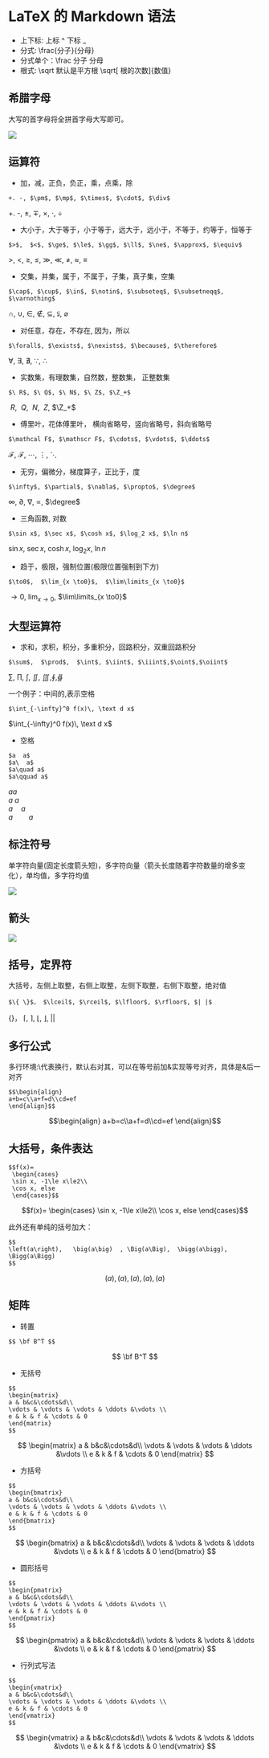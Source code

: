 # LaTeX 的 Markdown 语法

- 上下标: 上标 ^ 下标 _
- 分式: \frac{分子}{分母} 
- 分式单个：\frac 分子 分母
- 根式: \sqrt 默认是平方根 \sqrt[ 根的次数]{数值}

## 希腊字母

大写的首字母将全拼首字母大写即可。

![](assets/letaxzm.png)

## 运算符

- 加，减，正负，负正，乘，点乘，除

```
+. -, $\pm$, $\mp$, $\times$, $\cdot$, $\div$
```

+. -, $\pm$, $\mp$, $\times$, $\cdot$, $\div$

- 大小于，大于等于，小于等于，远大于，远小于，不等于，约等于，恒等于

```
$>$,  $<$, $\ge$, $\le$, $\gg$, $\ll$, $\ne$, $\approx$, $\equiv$
```

$>$,  $<$, $\ge$, $\le$, $\gg$, $\ll$, $\ne$, $\approx$, $\equiv$

- 交集，并集，属于，不属于，子集，真子集，空集

```
$\cap$, $\cup$, $\in$, $\notin$, $\subseteq$, $\subsetneqq$, $\varnothing$
```
$\cap$, $\cup$, $\in$, $\notin$, $\subseteq$, $\subsetneqq$, $\varnothing$

- 对任意，存在，不存在, 因为，所以

```
$\forall$, $\exists$, $\nexists$, $\because$, $\therefore$
```

$\forall$, $\exists$, $\nexists$, $\because$, $\therefore$

- 实数集，有理数集，自然数，整数集， 正整数集

```
$\ R$, $\ Q$, $\ N$, $\ Z$, $\Z_+$
```

$\ R$, $\ Q$, $\ N$, $\ Z$, $\Z_+$

- 傅里叶，花体傅里叶， 横向省略号，竖向省略号，斜向省略号

```
$\mathcal F$, $\mathscr F$, $\cdots$, $\vdots$, $\ddots$
```

$\mathcal F$, $\mathscr F$, $\cdots$, $\vdots$, $\ddots$

- 无穷，偏微分，梯度算子，正比于，度

```
$\infty$, $\partial$, $\nabla$, $\propto$, $\degree$
```

$\infty$, $\partial$, $\nabla$, $\propto$, $\degree$

- 三角函数, 对数

```
$\sin x$, $\sec x$, $\cosh x$, $\log_2 x$, $\ln n$
```

$\sin x$, $\sec x$, $\cosh x$, $\log_2 x$, $\ln n$

- 趋于，极限，强制位置(极限位置强制到下方)

```
$\to0$,  $\lim_{x \to0}$,  $\lim\limits_{x \to0}$
```

$\to0$,  $\lim_{x \to0}$,  $\lim\limits_{x \to0}$

## 大型运算符

- 求和，求积，积分，多重积分，回路积分，双重回路积分

```
$\sum$,  $\prod$,  $\int$, $\iint$, $\iiint$,$\oint$,$\oiint$
```

$\sum$,  $\prod$,  $\int$, $\iint$, $\iiint$,$\oint$,$\oiint$

一个例子：中间的,表示空格

```
$\int_{-\infty}^0 f(x)\, \text d x$
```
$\int_{-\infty}^0 f(x)\, \text d x$

- 空格

```
$a  a$
$a\  a$
$a\quad a$
$a\qquad a$
```

$a  a$  
$a\  a$  
$a\quad a$  
$a\qquad a$  

## 标注符号
单字符向量(固定长度箭头短)，多字符向量（箭头长度随着字符数量的增多变化），单均值，多字符均值

![](assets/letaxheader.png)

## 箭头

![](assets/letaxarrow.png)

## 括号，定界符

大括号，左侧上取整，右侧上取整，左侧下取整，右侧下取整，绝对值

```
$\{ \}$， $\lceil$, $\rceil$, $\lfloor$, $\rfloor$, $| |$
```

$\{ \}$， $\lceil$, $\rceil$, $\lfloor$, $\rfloor$, $| |$

## 多行公式
多行环境:\代表换行，默认右对其，可以在等号前加&实现等号对齐，具体是&后一对齐

```
$$\begin{align}
a+b=c\\a+f=d\\cd=ef
\end{align}$$
```

$$\begin{align}
a+b=c\\a+f=d\\cd=ef
\end{align}$$


## 大括号，条件表达

```
$$f(x)=
 \begin{cases}
 \sin x, -1\le x\le2\\
 \cos x, else
 \end{cases}$$
```

$$f(x)=
 \begin{cases}
 \sin x, -1\le x\le2\\
 \cos x, else
 \end{cases}$$

此外还有单纯的括号加大：

```
$$
\left(a\right),   \big(a\big)  , \Big(a\Big),  \bigg(a\bigg),   \Bigg(a\Bigg)
$$
```

$$
\left(a\right),   \big(a\big)  , \Big(a\Big),  \bigg(a\bigg),   \Bigg(a\Bigg)
$$

## 矩阵

- 转置

```
$$ \bf B^T $$
```

$$ \bf B^T $$

- 无括号

```
$$
\begin{matrix}
a & b&c&\cdots&d\\
\vdots & \vdots & \vdots & \ddots &\vdots \\
e & k & f & \cdots & 0
\end{matrix} 
$$
```

$$
\begin{matrix}
a & b&c&\cdots&d\\
\vdots & \vdots & \vdots & \ddots &\vdots \\
e & k & f & \cdots & 0
\end{matrix} 
$$


- 方括号

```
$$
\begin{bmatrix}
a & b&c&\cdots&d\\
\vdots & \vdots & \vdots & \ddots &\vdots \\
e & k & f & \cdots & 0
\end{bmatrix} 
$$
```

$$
\begin{bmatrix}
a & b&c&\cdots&d\\
\vdots & \vdots & \vdots & \ddots &\vdots \\
e & k & f & \cdots & 0
\end{bmatrix} 
$$

- 圆形括号

```
$$
\begin{pmatrix}
a & b&c&\cdots&d\\
\vdots & \vdots & \vdots & \ddots &\vdots \\
e & k & f & \cdots & 0
\end{pmatrix} 
$$
```

$$
\begin{pmatrix}
a & b&c&\cdots&d\\
\vdots & \vdots & \vdots & \ddots &\vdots \\
e & k & f & \cdots & 0
\end{pmatrix} 
$$

- 行列式写法

```
$$ 
\begin{vmatrix}
a & b&c&\cdots&d\\
\vdots & \vdots & \vdots & \ddots &\vdots \\
e & k & f & \cdots & 0
\end{vmatrix} 
$$
```

$$ 
\begin{vmatrix}
a & b&c&\cdots&d\\
\vdots & \vdots & \vdots & \ddots &\vdots \\
e & k & f & \cdots & 0
\end{vmatrix} 
$$





